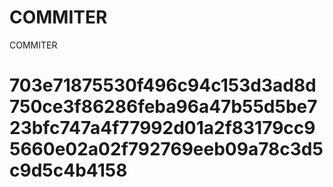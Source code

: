 # COMMITER
COMMITER






# 703e71875530f496c94c153d3ad8d750ce3f86286feba96a47b55d5be723bfc747a4f77992d01a2f83179cc95660e02a02f792769eeb09a78c3d5c9d5c4b4158
